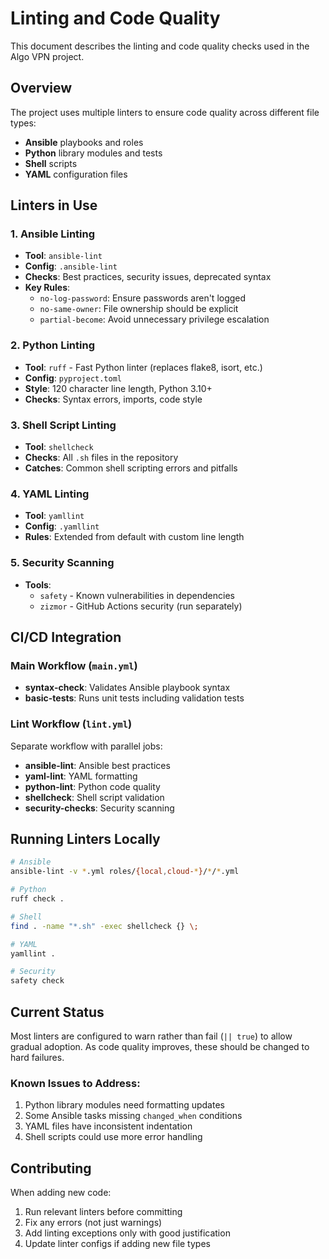 # Linting and Code Quality

This document describes the linting and code quality checks used in the Algo VPN project.

## Overview

The project uses multiple linters to ensure code quality across different file types:
- **Ansible** playbooks and roles
- **Python** library modules and tests
- **Shell** scripts
- **YAML** configuration files

## Linters in Use

### 1. Ansible Linting
- **Tool**: `ansible-lint`
- **Config**: `.ansible-lint`
- **Checks**: Best practices, security issues, deprecated syntax
- **Key Rules**:
  - `no-log-password`: Ensure passwords aren't logged
  - `no-same-owner`: File ownership should be explicit
  - `partial-become`: Avoid unnecessary privilege escalation

### 2. Python Linting
- **Tool**: `ruff` - Fast Python linter (replaces flake8, isort, etc.)
- **Config**: `pyproject.toml`
- **Style**: 120 character line length, Python 3.10+
- **Checks**: Syntax errors, imports, code style

### 3. Shell Script Linting
- **Tool**: `shellcheck`
- **Checks**: All `.sh` files in the repository
- **Catches**: Common shell scripting errors and pitfalls

### 4. YAML Linting
- **Tool**: `yamllint`
- **Config**: `.yamllint`
- **Rules**: Extended from default with custom line length

### 5. Security Scanning
- **Tools**:
  - `safety` - Known vulnerabilities in dependencies
  - `zizmor` - GitHub Actions security (run separately)

## CI/CD Integration

### Main Workflow (`main.yml`)
- **syntax-check**: Validates Ansible playbook syntax
- **basic-tests**: Runs unit tests including validation tests

### Lint Workflow (`lint.yml`)
Separate workflow with parallel jobs:
- **ansible-lint**: Ansible best practices
- **yaml-lint**: YAML formatting
- **python-lint**: Python code quality
- **shellcheck**: Shell script validation
- **security-checks**: Security scanning

## Running Linters Locally

```bash
# Ansible
ansible-lint -v *.yml roles/{local,cloud-*}/*/*.yml

# Python
ruff check .

# Shell
find . -name "*.sh" -exec shellcheck {} \;

# YAML
yamllint .

# Security
safety check
```

## Current Status

Most linters are configured to warn rather than fail (`|| true`) to allow gradual adoption. As code quality improves, these should be changed to hard failures.

### Known Issues to Address:
1. Python library modules need formatting updates
2. Some Ansible tasks missing `changed_when` conditions
3. YAML files have inconsistent indentation
4. Shell scripts could use more error handling

## Contributing

When adding new code:
1. Run relevant linters before committing
2. Fix any errors (not just warnings)
3. Add linting exceptions only with good justification
4. Update linter configs if adding new file types